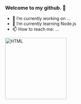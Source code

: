 ### Welcome to my github. 👋
- 🔭 I’m currently working on ...
- 🌱 I’m currently learning Node.js
- 📫 How to reach me: ...

<img src="https://www.flaticon.com/svg/vstatic/svg/1051/1051277.svg?token=exp=1619948578~hmac=a9f90b8876e352d215477b9863e97b7b" alt="HTML" style="width:200px;"/>

<!--
**radzikoska123/radzikoska123** is a ✨ _special_ ✨ repository because its `README.md` (this file) appears on your GitHub profile.

Here are some ideas to get you started:

- 🔭 I’m currently working on ...
- 🌱 I’m currently learning ...
- 👯 I’m looking to collaborate on ...
- 🤔 I’m looking for help with ...
- 💬 Ask me about ...
- 📫 How to reach me: ...
- 😄 Pronouns: ...
- ⚡ Fun fact: ...
-->
